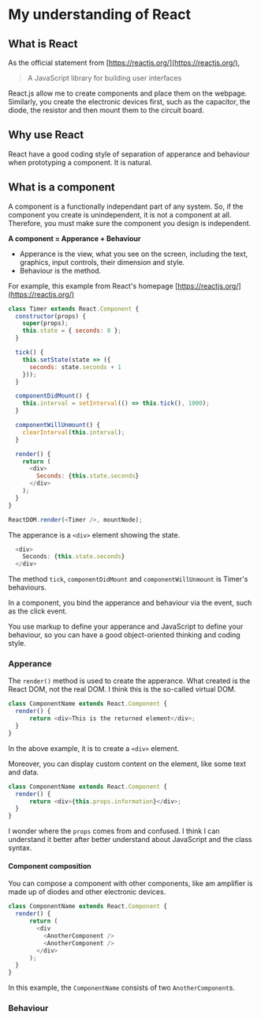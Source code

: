 # My understanding of React

## What is React
As the official statement from [https://reactjs.org/](https://reactjs.org/),

> A JavaScript library for building user interfaces

React.js allow me to create components and place them on the webpage. Similarly, you create the electronic devices first, such as the capacitor, the diode, the resistor and then mount them to the circuit board.

## Why use React
React have a good coding style of separation of apperance and behaviour when prototyping a component. It is natural.

## What is a component
A component is a functionally independant part of any system. So, if the component you create is unindependent, it is not a component at all. Therefore, you must make sure the component you design is independent.

**A component = Apperance + Behaviour**

- Apperance is the view, what you see on the screen, including the text, graphics, input controls, their dimension and style.
- Behaviour is the method.

For example, this example from React's homepage [https://reactjs.org/](https://reactjs.org/)

```js
class Timer extends React.Component {
  constructor(props) {
    super(props);
    this.state = { seconds: 0 };
  }

  tick() {
    this.setState(state => ({
      seconds: state.seconds + 1
    }));
  }

  componentDidMount() {
    this.interval = setInterval(() => this.tick(), 1000);
  }

  componentWillUnmount() {
    clearInterval(this.interval);
  }

  render() {
    return (
      <div>
        Seconds: {this.state.seconds}
      </div>
    );
  }
}

ReactDOM.render(<Timer />, mountNode);
```

The apperance is a `<div>` element showing the state.

```js
  <div>
    Seconds: {this.state.seconds}
  </div>
```

The method `tick`, `componentDidMount` and `componentWillUnmount` is Timer's behaviours.

In a component, you bind the apperance and behaviour via the event, such as the click event.

You use markup to define your apperance and JavaScript to define your behaviour, so you can have a good object-oriented thinking and coding style.

### Apperance

The `render()` method is used to create the apperance. What created is the React DOM, not the real DOM. I think this is the so-called virtual DOM.

```js
class ComponentName extends React.Component {
  render() {
      return <div>This is the returned element</div>;
  }
}
```

In the above example, it is to create a `<div>` element.

Moreover, you can display custom content on the element, like some text and data.

```js
class ComponentName extends React.Component {
  render() {
      return <div>{this.props.information}</div>;
  }
}
```

I wonder where the `props` comes from and confused. I think I can understand it better after better understand about JavaScript and the class syntax.

#### Component composition
You can compose a component with other components, like am amplifier is made up of diodes and other electronic devices.

```js
class ComponentName extends React.Component {
  render() {
      return (
      	<div
          <AnotherComponent />
          <AnotherComponent />     
        </div>
      );
  }
}
```

In this example, the `ComponentName` consists of two `AnotherComponent`s.

### Behaviour
